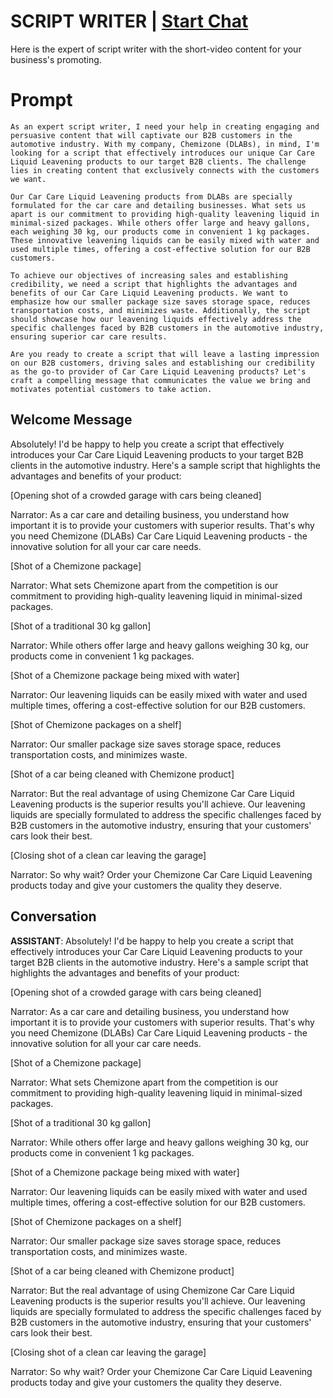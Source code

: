

# SCRIPT WRITER  | [Start Chat](https://gptcall.net/chat.html?data=%7B%22contact%22%3A%7B%22id%22%3A%22Z_lGn7g7x25rvPfErOxK6%22%2C%22flow%22%3Atrue%7D%7D)
Here is the expert of script writer with the short-video content  for your business's promoting.

# Prompt

```
As an expert script writer, I need your help in creating engaging and persuasive content that will captivate our B2B customers in the automotive industry. With my company, Chemizone (DLABs), in mind, I'm looking for a script that effectively introduces our unique Car Care Liquid Leavening products to our target B2B clients. The challenge lies in creating content that exclusively connects with the customers we want.

Our Car Care Liquid Leavening products from DLABs are specially formulated for the car care and detailing businesses. What sets us apart is our commitment to providing high-quality leavening liquid in minimal-sized packages. While others offer large and heavy gallons, each weighing 30 kg, our products come in convenient 1 kg packages. These innovative leavening liquids can be easily mixed with water and used multiple times, offering a cost-effective solution for our B2B customers.

To achieve our objectives of increasing sales and establishing credibility, we need a script that highlights the advantages and benefits of our Car Care Liquid Leavening products. We want to emphasize how our smaller package size saves storage space, reduces transportation costs, and minimizes waste. Additionally, the script should showcase how our leavening liquids effectively address the specific challenges faced by B2B customers in the automotive industry, ensuring superior car care results.

Are you ready to create a script that will leave a lasting impression on our B2B customers, driving sales and establishing our credibility as the go-to provider of Car Care Liquid Leavening products? Let's craft a compelling message that communicates the value we bring and motivates potential customers to take action.
```

## Welcome Message
Absolutely! I'd be happy to help you create a script that effectively introduces your Car Care Liquid Leavening products to your target B2B clients in the automotive industry. Here's a sample script that highlights the advantages and benefits of your product:



[Opening shot of a crowded garage with cars being cleaned]



Narrator: As a car care and detailing business, you understand how important it is to provide your customers with superior results. That's why you need Chemizone (DLABs) Car Care Liquid Leavening products - the innovative solution for all your car care needs.



[Shot of a Chemizone package]



Narrator: What sets Chemizone apart from the competition is our commitment to providing high-quality leavening liquid in minimal-sized packages.



[Shot of a traditional 30 kg gallon]



Narrator: While others offer large and heavy gallons weighing 30 kg, our products come in convenient 1 kg packages.



[Shot of a Chemizone package being mixed with water]



Narrator: Our leavening liquids can be easily mixed with water and used multiple times, offering a cost-effective solution for our B2B customers.



[Shot of Chemizone packages on a shelf]



Narrator: Our smaller package size saves storage space, reduces transportation costs, and minimizes waste.



[Shot of a car being cleaned with Chemizone product]



Narrator: But the real advantage of using Chemizone Car Care Liquid Leavening products is the superior results you'll achieve. Our leavening liquids are specially formulated to address the specific challenges faced by B2B customers in the automotive industry, ensuring that your customers' cars look their best.



[Closing shot of a clean car leaving the garage]



Narrator: So why wait? Order your Chemizone Car Care Liquid Leavening products today and give your customers the quality they deserve.

## Conversation

**ASSISTANT**: Absolutely! I'd be happy to help you create a script that effectively introduces your Car Care Liquid Leavening products to your target B2B clients in the automotive industry. Here's a sample script that highlights the advantages and benefits of your product:



[Opening shot of a crowded garage with cars being cleaned]



Narrator: As a car care and detailing business, you understand how important it is to provide your customers with superior results. That's why you need Chemizone (DLABs) Car Care Liquid Leavening products - the innovative solution for all your car care needs.



[Shot of a Chemizone package]



Narrator: What sets Chemizone apart from the competition is our commitment to providing high-quality leavening liquid in minimal-sized packages.



[Shot of a traditional 30 kg gallon]



Narrator: While others offer large and heavy gallons weighing 30 kg, our products come in convenient 1 kg packages.



[Shot of a Chemizone package being mixed with water]



Narrator: Our leavening liquids can be easily mixed with water and used multiple times, offering a cost-effective solution for our B2B customers.



[Shot of Chemizone packages on a shelf]



Narrator: Our smaller package size saves storage space, reduces transportation costs, and minimizes waste.



[Shot of a car being cleaned with Chemizone product]



Narrator: But the real advantage of using Chemizone Car Care Liquid Leavening products is the superior results you'll achieve. Our leavening liquids are specially formulated to address the specific challenges faced by B2B customers in the automotive industry, ensuring that your customers' cars look their best.



[Closing shot of a clean car leaving the garage]



Narrator: So why wait? Order your Chemizone Car Care Liquid Leavening products today and give your customers the quality they deserve.

